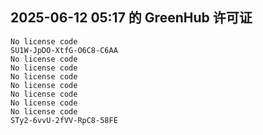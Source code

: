 ## 2025-06-12 05:17 的 GreenHub 许可证
```
No license code
SU1W-JpDO-XtfG-O6C8-C6AA
No license code
No license code
No license code
No license code
No license code
No license code
No license code
STy2-6vvU-2fVV-RpC8-58FE
```

